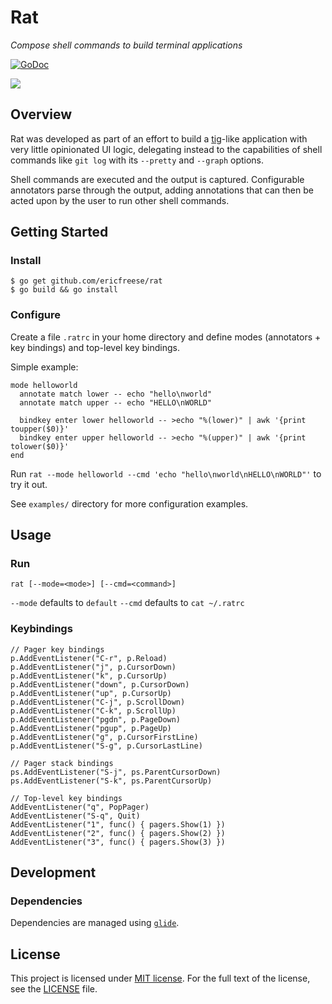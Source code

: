 # Rat

_Compose shell commands to build terminal applications_

[![GoDoc](https://godoc.org/github.com/ericfreese/rat?status.svg)](https://godoc.org/github.com/ericfreese/rat)

![](demo.gif)

## Overview

Rat was developed as part of an effort to build a [tig](https://github.com/jonas/tig)-like application with very little opinionated UI logic, delegating instead to the capabilities of shell commands like `git log` with its `--pretty` and `--graph` options.

Shell commands are executed and the output is captured. Configurable annotators parse through the output, adding annotations that can then be acted upon by the user to run other shell commands.

## Getting Started

### Install

```shell
$ go get github.com/ericfreese/rat
$ go build && go install
```

### Configure

Create a file `.ratrc` in your home directory and define modes (annotators + key bindings) and top-level key bindings.

Simple example:

```shell
mode helloworld
  annotate match lower -- echo "hello\nworld"
  annotate match upper -- echo "HELLO\nWORLD"

  bindkey enter lower helloworld -- >echo "%(lower)" | awk '{print toupper($0)}'
  bindkey enter upper helloworld -- >echo "%(upper)" | awk '{print tolower($0)}'
end
```

Run `rat --mode helloworld --cmd 'echo "hello\nworld\nHELLO\nWORLD"'` to try it out.

See `examples/` directory for more configuration examples.

## Usage

### Run

``` shell
rat [--mode=<mode>] [--cmd=<command>]
```

`--mode` defaults to `default`
`--cmd` defaults to `cat ~/.ratrc`



### Keybindings

```golang
// Pager key bindings
p.AddEventListener("C-r", p.Reload)
p.AddEventListener("j", p.CursorDown)
p.AddEventListener("k", p.CursorUp)
p.AddEventListener("down", p.CursorDown)
p.AddEventListener("up", p.CursorUp)
p.AddEventListener("C-j", p.ScrollDown)
p.AddEventListener("C-k", p.ScrollUp)
p.AddEventListener("pgdn", p.PageDown)
p.AddEventListener("pgup", p.PageUp)
p.AddEventListener("g", p.CursorFirstLine)
p.AddEventListener("S-g", p.CursorLastLine)

// Pager stack bindings
ps.AddEventListener("S-j", ps.ParentCursorDown)
ps.AddEventListener("S-k", ps.ParentCursorUp)

// Top-level key bindings
AddEventListener("q", PopPager)
AddEventListener("S-q", Quit)
AddEventListener("1", func() { pagers.Show(1) })
AddEventListener("2", func() { pagers.Show(2) })
AddEventListener("3", func() { pagers.Show(3) })
```

## Development

### Dependencies

Dependencies are managed using [`glide`](https://github.com/Masterminds/glide).

## License

This project is licensed under [MIT license](http://opensource.org/licenses/MIT). For the full text of the license, see the [LICENSE](LICENSE) file.

